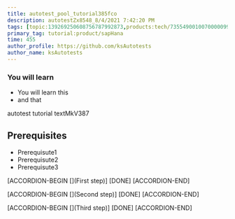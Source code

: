 ```yaml
---
title: autotest_pool_tutorial385fco
description: autotestZx8548_8/4/2021 7:42:20 PM
tags: [topic:139269250608756787992873,products:tech/73554900100700000996,tutorial:experience/advanced]
primary_tag: tutorial:product/sapHana
time: 455
author_profile: https://github.com/ksAutotests
author_name: ksAutotests
---
```

### You will learn
- You will learn this
- and that

autotest tutorial textMkV387

## Prerequisites
- Prerequisute1
- Prerequisute2
- Prerequisute3

[ACCORDION-BEGIN [](First step)]
[DONE]
[ACCORDION-END]

[ACCORDION-BEGIN [](Second step)]
[DONE]
[ACCORDION-END]

[ACCORDION-BEGIN [](Third step)]
[DONE]
[ACCORDION-END]

